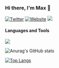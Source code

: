 ### Hi there, I'm **Max** 👋

[![Twitter](https://img.shields.io/badge/Twitter-000000?logo=twitter)](https://twitter.com/mahcks)
[![Website](https://img.shields.io/badge/Website-000000?logo=googlechrome)](https://mahcks.com)
![](https://komarev.com/ghpvc/?username=mahcks&color=grey)

#### Languages and Tools
  <a href="https://skillicons.dev">
    <img src="https://skillicons.dev/icons?i=javascript,typescript,react,nextjs,tailwind,go,gql,docker,mysql,mongodb,redis" />
  </a>
  
<br/>

![Anurag's GitHub stats](https://github-readme-stats-9u3mrfn8z-mahcks.vercel.app/api?username=mahcks&show_icons=true&theme=dark)

[![Top Langs](https://github-readme-stats-9u3mrfn8z-mahcks.vercel.app/api/top-langs/?username=mahcks&theme=dark&layout=compact)](https://github.com/anuraghazra/github-readme-stats)


